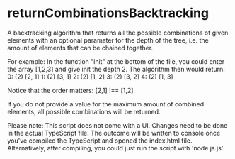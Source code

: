 # returnCombinationsBacktracking
A backtracking algorithm that returns all the possible combinations of given elements with an optional paramater for the depth of the tree, i.e. the amount of elements that
can be chained together. 

For example: 
In the function "init" at the bottom of the file, you could enter the array [1,2,3] and give init the depth 2. The algorithm then would return:
0: (2) [2, 1]
1: (2) [3, 1]
2: (2) [1, 2]
3: (2) [3, 2]
4: (2) [1, 3]

Notice that the order matters: [2,1] !== [1,2]

If you do not provide a value for the maximum amount of combined elements, all possible combinations will be returned. 

Please note:
This script does not come with a UI. Changes need to be done in the actual TypeScript file. The outcome will be written to console once you've compiled the TypeScript and 
opened the index.html file. Alternatively, after compiling, you could just run the script with 'node js.js'.

